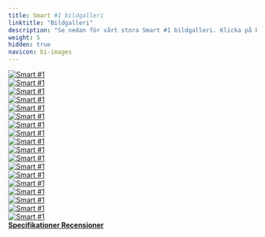 ```yaml
---
title: Smart #1 bildgalleri
linktitle: "Bildgalleri"
description: "Se nedan för vårt stora Smart #1 bildgalleri. Klicka på bilderna för högupplösta versioner."
weight: 5
hidden: true
navicon: bi-images
---
```

<!-- markdownlint-disable MD033 -->
<div class="row" id ="my-gallery">
	<div class="pswp-grid-item col-6 col-md-4">
		<a href="https://media.evkx.net/multimedia/models/smart/hash1/hash1/charging_1.jpg"
data-pswp-src="https://media.evkx.net/multimedia/models/smart/hash1/hash1/charging_1.jpg"
data-pswp-width="2000"
data-pswp-height="1500" 
target="_blank">
			<img src="https://media.evkx.net/multimedia/models/smart/hash1/hash1/charging_1_xst.jpg" alt="Smart #1" class="img-fluid " />
		</a>
	</div>
	<div class="pswp-grid-item col-6 col-md-4">
		<a href="https://media.evkx.net/multimedia/models/smart/hash1/hash1/doors_1.jpg"
data-pswp-src="https://media.evkx.net/multimedia/models/smart/hash1/hash1/doors_1.jpg"
data-pswp-width="2000"
data-pswp-height="1334" 
target="_blank">
			<img src="https://media.evkx.net/multimedia/models/smart/hash1/hash1/doors_1_xst.jpg" alt="Smart #1" class="img-fluid " />
		</a>
	</div>
	<div class="pswp-grid-item col-6 col-md-4">
		<a href="https://media.evkx.net/multimedia/models/smart/hash1/hash1/exterior_2.jpg"
data-pswp-src="https://media.evkx.net/multimedia/models/smart/hash1/hash1/exterior_2.jpg"
data-pswp-width="3000"
data-pswp-height="2250" 
target="_blank">
			<img src="https://media.evkx.net/multimedia/models/smart/hash1/hash1/exterior_2_xst.jpg" alt="Smart #1" class="img-fluid " />
		</a>
	</div>
	<div class="pswp-grid-item col-6 col-md-4">
		<a href="https://media.evkx.net/multimedia/models/smart/hash1/hash1/frontseats_1.jpg"
data-pswp-src="https://media.evkx.net/multimedia/models/smart/hash1/hash1/frontseats_1.jpg"
data-pswp-width="3000"
data-pswp-height="2250" 
target="_blank">
			<img src="https://media.evkx.net/multimedia/models/smart/hash1/hash1/frontseats_1_xst.jpg" alt="Smart #1" class="img-fluid " />
		</a>
	</div>
	<div class="pswp-grid-item col-6 col-md-4">
		<a href="https://media.evkx.net/multimedia/models/smart/hash1/hash1/frontseats_2.jpg"
data-pswp-src="https://media.evkx.net/multimedia/models/smart/hash1/hash1/frontseats_2.jpg"
data-pswp-width="3000"
data-pswp-height="2250" 
target="_blank">
			<img src="https://media.evkx.net/multimedia/models/smart/hash1/hash1/frontseats_2_xst.jpg" alt="Smart #1" class="img-fluid " />
		</a>
	</div>
	<div class="pswp-grid-item col-6 col-md-4">
		<a href="https://media.evkx.net/multimedia/models/smart/hash1/hash1/headlights_1.jpg"
data-pswp-src="https://media.evkx.net/multimedia/models/smart/hash1/hash1/headlights_1.jpg"
data-pswp-width="3000"
data-pswp-height="2250" 
target="_blank">
			<img src="https://media.evkx.net/multimedia/models/smart/hash1/hash1/headlights_1_xst.jpg" alt="Smart #1" class="img-fluid " />
		</a>
	</div>
	<div class="pswp-grid-item col-6 col-md-4">
		<a href="https://media.evkx.net/multimedia/models/smart/hash1/hash1/interior_1.jpg"
data-pswp-src="https://media.evkx.net/multimedia/models/smart/hash1/hash1/interior_1.jpg"
data-pswp-width="3000"
data-pswp-height="2250" 
target="_blank">
			<img src="https://media.evkx.net/multimedia/models/smart/hash1/hash1/interior_1_xst.jpg" alt="Smart #1" class="img-fluid " />
		</a>
	</div>
	<div class="pswp-grid-item col-6 col-md-4">
		<a href="https://media.evkx.net/multimedia/models/smart/hash1/hash1/interior_2.jpg"
data-pswp-src="https://media.evkx.net/multimedia/models/smart/hash1/hash1/interior_2.jpg"
data-pswp-width="3000"
data-pswp-height="2000" 
target="_blank">
			<img src="https://media.evkx.net/multimedia/models/smart/hash1/hash1/interior_2_xst.jpg" alt="Smart #1" class="img-fluid " />
		</a>
	</div>
	<div class="pswp-grid-item col-6 col-md-4">
		<a href="https://media.evkx.net/multimedia/models/smart/hash1/hash1/interior_3.jpg"
data-pswp-src="https://media.evkx.net/multimedia/models/smart/hash1/hash1/interior_3.jpg"
data-pswp-width="3000"
data-pswp-height="2250" 
target="_blank">
			<img src="https://media.evkx.net/multimedia/models/smart/hash1/hash1/interior_3_xst.jpg" alt="Smart #1" class="img-fluid " />
		</a>
	</div>
	<div class="pswp-grid-item col-6 col-md-4">
		<a href="https://media.evkx.net/multimedia/models/smart/hash1/hash1/main_1.jpg"
data-pswp-src="https://media.evkx.net/multimedia/models/smart/hash1/hash1/main_1.jpg"
data-pswp-width="1600"
data-pswp-height="1200" 
target="_blank">
			<img src="https://media.evkx.net/multimedia/models/smart/hash1/hash1/main_1_xst.jpg" alt="Smart #1" class="img-fluid " />
		</a>
	</div>
	<div class="pswp-grid-item col-6 col-md-4">
		<a href="https://media.evkx.net/multimedia/models/smart/hash1/hash1/roof_1.jpg"
data-pswp-src="https://media.evkx.net/multimedia/models/smart/hash1/hash1/roof_1.jpg"
data-pswp-width="3000"
data-pswp-height="2000" 
target="_blank">
			<img src="https://media.evkx.net/multimedia/models/smart/hash1/hash1/roof_1_xst.jpg" alt="Smart #1" class="img-fluid " />
		</a>
	</div>
	<div class="pswp-grid-item col-6 col-md-4">
		<a href="https://media.evkx.net/multimedia/models/smart/hash1/hash1/roof_2.jpeg"
data-pswp-src="https://media.evkx.net/multimedia/models/smart/hash1/hash1/roof_2.jpeg"
data-pswp-width="3000"
data-pswp-height="2000" 
target="_blank">
			<img src="https://media.evkx.net/multimedia/models/smart/hash1/hash1/roof_2_xst.jpeg" alt="Smart #1" class="img-fluid " />
		</a>
	</div>
	<div class="pswp-grid-item col-6 col-md-4">
		<a href="https://media.evkx.net/multimedia/models/smart/hash1/hash1/screens_1.jpg"
data-pswp-src="https://media.evkx.net/multimedia/models/smart/hash1/hash1/screens_1.jpg"
data-pswp-width="3000"
data-pswp-height="2250" 
target="_blank">
			<img src="https://media.evkx.net/multimedia/models/smart/hash1/hash1/screens_1_xst.jpg" alt="Smart #1" class="img-fluid " />
		</a>
	</div>
	<div class="pswp-grid-item col-6 col-md-4">
		<a href="https://media.evkx.net/multimedia/models/smart/hash1/hash1/screens_2.jpg"
data-pswp-src="https://media.evkx.net/multimedia/models/smart/hash1/hash1/screens_2.jpg"
data-pswp-width="3000"
data-pswp-height="2250" 
target="_blank">
			<img src="https://media.evkx.net/multimedia/models/smart/hash1/hash1/screens_2_xst.jpg" alt="Smart #1" class="img-fluid " />
		</a>
	</div>
	<div class="pswp-grid-item col-6 col-md-4">
		<a href="https://media.evkx.net/multimedia/models/smart/hash1/hash1/screens_3.jpg"
data-pswp-src="https://media.evkx.net/multimedia/models/smart/hash1/hash1/screens_3.jpg"
data-pswp-width="3000"
data-pswp-height="2250" 
target="_blank">
			<img src="https://media.evkx.net/multimedia/models/smart/hash1/hash1/screens_3_xst.jpg" alt="Smart #1" class="img-fluid " />
		</a>
	</div>
	<div class="pswp-grid-item col-6 col-md-4">
		<a href="https://media.evkx.net/multimedia/models/smart/hash1/hash1/secondrowseats_1.jpg"
data-pswp-src="https://media.evkx.net/multimedia/models/smart/hash1/hash1/secondrowseats_1.jpg"
data-pswp-width="3000"
data-pswp-height="2250" 
target="_blank">
			<img src="https://media.evkx.net/multimedia/models/smart/hash1/hash1/secondrowseats_1_xst.jpg" alt="Smart #1" class="img-fluid " />
		</a>
	</div>
	<div class="pswp-grid-item col-6 col-md-4">
		<a href="https://media.evkx.net/multimedia/models/smart/hash1/hash1/soundsystem_1.jpg"
data-pswp-src="https://media.evkx.net/multimedia/models/smart/hash1/hash1/soundsystem_1.jpg"
data-pswp-width="3000"
data-pswp-height="2250" 
target="_blank">
			<img src="https://media.evkx.net/multimedia/models/smart/hash1/hash1/soundsystem_1_xst.jpg" alt="Smart #1" class="img-fluid " />
		</a>
	</div>
	<div class="pswp-grid-item col-6 col-md-4">
		<a href="https://media.evkx.net/multimedia/models/smart/hash1/hash1/trunk_3.jpg"
data-pswp-src="https://media.evkx.net/multimedia/models/smart/hash1/hash1/trunk_3.jpg"
data-pswp-width="3000"
data-pswp-height="2250" 
target="_blank">
			<img src="https://media.evkx.net/multimedia/models/smart/hash1/hash1/trunk_3_xst.jpg" alt="Smart #1" class="img-fluid " />
		</a>
	</div>
</div>
<script type="module">
  import PhotoSwipeLightbox from '/js/photoswipe-lightbox.esm.js';
    const lightbox = new PhotoSwipeLightbox({
       gallery: '#my-gallery',
        children: 'a',
        pswpModule: () => import('/js/photoswipe.esm.js')
    });
lightbox.init();
</script>
<div class="mt-3 mb-3">
<a href="../specifications/" class="text-decoration-none text-black">
<strong><i class="bi-arrow-left"></i> Specifikationer </strong>
</a>
<a href="../reviews/" class="text-decoration-none text-black float-end">
<strong>Recensioner <i class="bi-arrow-right"></i></strong>
</a>
</div>
